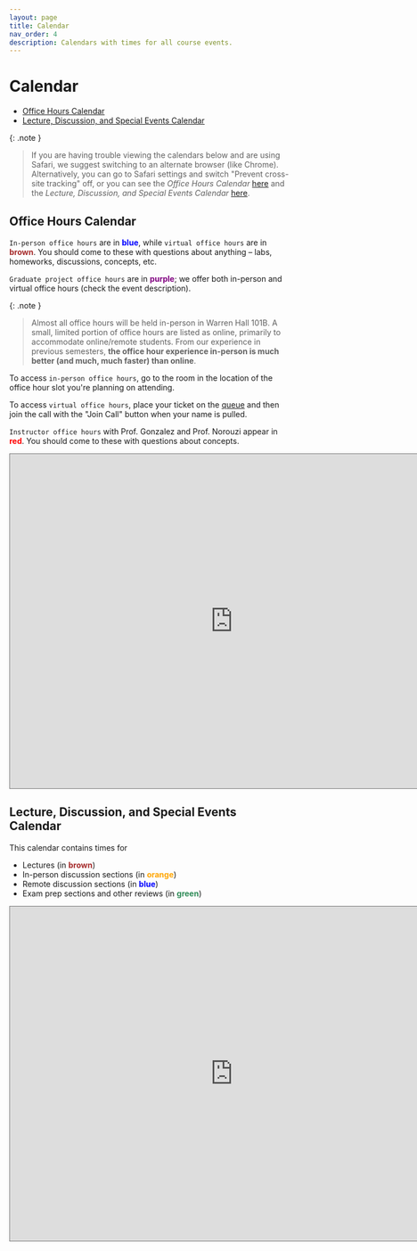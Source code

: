 ```yaml
---
layout: page
title: Calendar
nav_order: 4
description: Calendars with times for all course events.
---
```


# Calendar

* [Office Hours Calendar](#ohc)
* [Lecture, Discussion, and Special Events Calendar](#ldlc)

{: .note }
> If you are having trouble viewing the calendars below and are using Safari, we suggest switching to an alternate browser (like Chrome). Alternatively, you can go to Safari settings and switch "Prevent cross-site tracking" off, or you can see the *Office Hours Calendar* [here](https://calendar.google.com/calendar/embed?height=600&wkst=1&bgcolor=%23ffffff&ctz=America%2FLos_Angeles&showTitle=0&mode=WEEK&src=Y190OGE0MzY1cGhmY20wMGUyOW1oMXVha3Fuc0Bncm91cC5jYWxlbmRhci5nb29nbGUuY29t&src=Y19wZjBhcmZlYnBndGtiNTJlb25jbzNxMmVwMEBncm91cC5jYWxlbmRhci5nb29nbGUuY29t&src=Y19hZWNnMGE0djVlYmdjbDh0amo3cTcyNm9wNEBncm91cC5jYWxlbmRhci5nb29nbGUuY29t&src=Y19pZmlxOTA3MGI5OGprMDJoYnI4cDM3djNlc0Bncm91cC5jYWxlbmRhci5nb29nbGUuY29t&color=%237CB342&color=%23795548&color=%233F51B5&color=%23D50000) and the *Lecture, Discussion, and Special Events Calendar* [here](https://calendar.google.com/calendar/embed?height=600&wkst=1&bgcolor=%23ffffff&ctz=America%2FLos_Angeles&showTitle=0&mode=WEEK&src=Y191NGF0bWVhdGxwNzZ2ZXUyN3ZvMGFybm02Y0Bncm91cC5jYWxlbmRhci5nb29nbGUuY29t&src=Y190OGE0MzY1cGhmY20wMGUyOW1oMXVha3Fuc0Bncm91cC5jYWxlbmRhci5nb29nbGUuY29t&src=Y19mbzdiMzVzazY1Z25hZ212amhzMGtjY3RzOEBncm91cC5jYWxlbmRhci5nb29nbGUuY29t&color=%23F09300&color=%237CB342&color=%23795548).

<!-- https://calendar.google.com/calendar/u/0/embed?height=600&wkst=2&ctz=America/Los_Angeles&bgcolor=%23ffffff&mode=WEEK&src=Y191NGF0bWVhdGxwNzZ2ZXUyN3ZvMGFybm02Y0Bncm91cC5jYWxlbmRhci5nb29nbGUuY29t&src=Y19hZWNnMGE0djVlYmdjbDh0amo3cTcyNm9wNEBncm91cC5jYWxlbmRhci5nb29nbGUuY29t&src=Y19pZmlxOTA3MGI5OGprMDJoYnI4cDM3djNlc0Bncm91cC5jYWxlbmRhci5nb29nbGUuY29t&src=Y19mbzdiMzVzazY1Z25hZ212amhzMGtjY3RzOEBncm91cC5jYWxlbmRhci5nb29nbGUuY29t&src=Y18wODc2YTk5YjVjY2NhYjljMTg4ZTc5MWZkMjg2NzJkODIxYTY3OGUwZDQ0YmExMjY1NDIzZDNjODM0YTcwZGUzQGdyb3VwLmNhbGVuZGFyLmdvb2dsZS5jb20&color=%23F09300&color=%234285F4&color=%23D50000&color=%23795548&color=%23009688 -->

<a name='ohc'></a>

## Office Hours Calendar

`In-person office hours` are in <span style="color:blue">**blue**</span>, while `virtual office hours` are in <span style="color:brown">**brown**</span>. You should come to these with questions about anything – labs, homeworks, discussions, concepts, etc. 

`Graduate project office hours` are in <span style="color:purple">**purple**</span>; we offer both in-person and virtual office hours (check the event description).

<!-- Click on each event to see which GSI and/or reader is running each office hour time.   -->

{: .note }
> Almost all office hours will be held in-person in Warren Hall 101B. A small, limited portion of office hours are listed as online, primarily to accommodate online/remote students. From our experience in previous semesters, **the office hour experience in-person is much better (and much, much faster) than online**.

To access `in-person office hours`, go to the room in the location of the office hour slot you're planning on attending.

To access `virtual office hours`, place your ticket on the [queue](http://oh.ds100.org/) and then join the call with the "Join Call" button when your name is pulled.

`Instructor office hours` with Prof. Gonzalez and Prof. Norouzi appear in <span style="color:red">**red**</span>. You should come to these with questions about concepts.

<iframe src="https://calendar.google.com/calendar/embed?height=600&wkst=1&bgcolor=%23ffffff&ctz=America%2FLos_Angeles&showTitle=0&mode=WEEK&src=Y190OGE0MzY1cGhmY20wMGUyOW1oMXVha3Fuc0Bncm91cC5jYWxlbmRhci5nb29nbGUuY29t&src=Y19wZjBhcmZlYnBndGtiNTJlb25jbzNxMmVwMEBncm91cC5jYWxlbmRhci5nb29nbGUuY29t&src=Y19hZWNnMGE0djVlYmdjbDh0amo3cTcyNm9wNEBncm91cC5jYWxlbmRhci5nb29nbGUuY29t&src=Y19pZmlxOTA3MGI5OGprMDJoYnI4cDM3djNlc0Bncm91cC5jYWxlbmRhci5nb29nbGUuY29t&src=c_469240f03417bcbdddb731b455bbff98dba55de11c5afb03fff0657e39522b54%40group.calendar.google.com&color=%237CB342&color=%23795548&color=%233F51B5&color=%23D50000&color=%235229A3" style="border:solid 1px #777" width="800" height="600" frameborder="0" scrolling="no"></iframe>

<br>

<a name='ldlc'></a>

## Lecture, Discussion, and Special Events Calendar

This calendar contains times for

- Lectures (in <span style="color:brown">**brown**</span>)
- In-person discussion sections (in <span style="color:orange">**orange**</span>)
- Remote discussion sections (in <span style="color:blue">**blue**</span>)
- Exam prep sections and other reviews (in <span style="color:SeaGreen">**green**</span>)

<!-- **Note: All events on this calendar are virtual.** -->

<!-- To access these events, use the Zoom links posted in <b><a href="">@6 on Piazza</a></b>. -->

<iframe src="https://calendar.google.com/calendar/embed?height=600&wkst=1&bgcolor=%23ffffff&ctz=America%2FLos_Angeles&showTitle=0&mode=WEEK&src=c_fo7b35sk65gnagmvjhs0kccts8%40group.calendar.google.com&src=c_u4atmeatlp76veu27vo0arnm6c%40group.calendar.google.com&src=c_0126f8dc8dc6b4a4ad7cd0f2f81a0b6f457ca5cc7c7e7e1de57b9d7bdadc1b4c%40group.calendar.google.com&src=c_0876a99b5cccab9c188e791fd28672d821a678e0d44ba1265423d3c834a70de3%40group.calendar.google.com&color=%23795548&color=%23F09300&color=%233F51B5&color=%237CB342" style="border:solid 1px #777" width="800" height="600" frameborder="0" scrolling="no"></iframe>